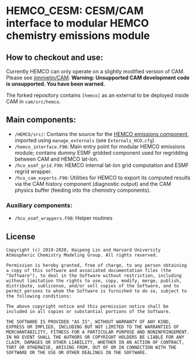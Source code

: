 # HEMCO_CESM: CESM/CAM interface to modular HEMCO chemistry emissions module

## How to checkout and use:
Currently HEMCO can only operate on a slightly modified version of CAM. Please see [jimmielin/CAM](https://github.com/jimmielin/CAM). **Warning: Unsupported CAM development code is unsupported. You have been warned.**

The forked repository contains `[hemco]` as an external to be deployed inside CAM in `cam/src/hemco`.

## Main components:
* `/HEMCO/src/`: Contains the source for the [HEMCO emissions component](https://github.com/geoschem/HEMCO), imported using `manage_externals` (see `Externals_HCO.cfg`)
* `/hemco_interface.F90`: Main entry point for modular HEMCO emissions module; contains dummy ESMF gridded component used for regridding between CAM and HEMCO lat-lon.
* `/hco_esmf_grid.F90`: HEMCO internal lat-lon grid computation and ESMF regrid wrapper.
* `/hco_cam_exports.F90`: Utilities for HEMCO to export its computed results via the CAM history component (diagnostic output) and the CAM physics buffer (feeding into the chemistry components).

### Auxiliary components:
* `/hco_esmf_wrappers.F90`: Helper routines

## License
```
Copyright (c) 2019-2020, Haipeng Lin and Harvard University Atmospheric Chemistry Modeling Group. All rights reserved.

Permission is hereby granted, free of charge, to any person obtaining a copy of this software and associated documentation files (the "Software"), to deal in the Software without restriction, including without limitation the rights to use, copy, modify, merge, publish, distribute, sublicense, and/or sell copies of the Software, and to permit persons to whom the Software is furnished to do so, subject to the following conditions:

The above copyright notice and this permission notice shall be included in all copies or substantial portions of the Software.

THE SOFTWARE IS PROVIDED "AS IS", WITHOUT WARRANTY OF ANY KIND, EXPRESS OR IMPLIED, INCLUDING BUT NOT LIMITED TO THE WARRANTIES OF MERCHANTABILITY, FITNESS FOR A PARTICULAR PURPOSE AND NONINFRINGEMENT. IN NO EVENT SHALL THE AUTHORS OR COPYRIGHT HOLDERS BE LIABLE FOR ANY CLAIM, DAMAGES OR OTHER LIABILITY, WHETHER IN AN ACTION OF CONTRACT, TORT OR OTHERWISE, ARISING FROM, OUT OF OR IN CONNECTION WITH THE SOFTWARE OR THE USE OR OTHER DEALINGS IN THE SOFTWARE.
```